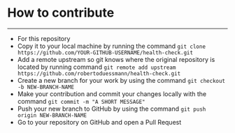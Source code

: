 # How to contribute
---
* For this repository
* Copy it to your local machine by running the command `git clone https://github.com/YOUR-GITHUB-USERNAME/health-check.git`
* Add a remote upstream so git knows where the original repository is located by running command `git remote add upstream https://github.com/robertoduessmann/health-check.git`
* Create a new branch for your work by using the command `git checkout -b NEW-BRANCH-NAME`
* Make your contribution and commit your changes locally with the command `git commit -m "A SHORT MESSAGE"`
* Push your new branch to GitHub by using the command `git push origin NEW-BRANCH-NAME`
* Go to your repository on GitHub and open a Pull Request
